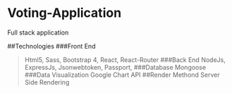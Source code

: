 # Voting-Application
Full stack application

##Technologies
###Front End
>Html5, Sass, Bootstrap 4, React, React-Router
###Back End
>NodeJs, ExpressJs, Jsonwebtoken, Passport,
###Database
>Mongoose
###Data Visualization
>Google Chart API
##Render Methond
>Server Side Rendering
